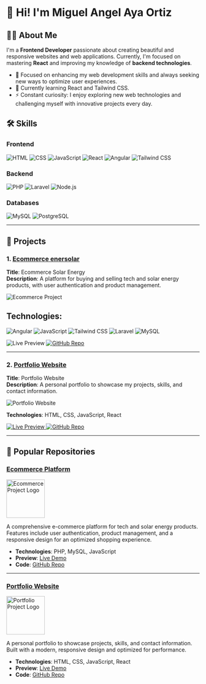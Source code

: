 # 👋 Hi! I'm Miguel Angel Aya Ortiz

## 👨‍💻 About Me
I'm a **Frontend Developer** passionate about creating beautiful and responsive websites and web applications. Currently, I'm focused on mastering **React** and improving my knowledge of **backend technologies**.

- 🚀 Focused on enhancing my web development skills and always seeking new ways to optimize user experiences.
- 🌱 Currently learning React and Tailwind CSS.
- ⚡ Constant curiosity: I enjoy exploring new web technologies and challenging myself with innovative projects every day.

## 🛠️ Skills

### Frontend
<p align="left">
  <img src="https://img.shields.io/badge/HTML-%23E34F26.svg?&style=for-the-badge&logo=html5&logoColor=white" alt="HTML">
  <img src="https://img.shields.io/badge/CSS-%231572B6.svg?&style=for-the-badge&logo=css3&logoColor=white" alt="CSS">
  <img src="https://img.shields.io/badge/JavaScript-%23F7DF1E.svg?&style=for-the-badge&logo=javascript&logoColor=black" alt="JavaScript">
  <img src="https://img.shields.io/badge/React-%2361DAFB.svg?&style=for-the-badge&logo=react&logoColor=black" alt="React">
  <img src="https://img.shields.io/badge/Angular-%23DD0031.svg?&style=for-the-badge&logo=angular&logoColor=white" alt="Angular">
  <img src="https://img.shields.io/badge/Tailwind%20CSS-%2338B2AC.svg?&style=for-the-badge&logo=tailwindcss&logoColor=white" alt="Tailwind CSS">
</p>

### Backend
<p align="left">
  <img src="https://img.shields.io/badge/PHP-%23777BB4.svg?&style=for-the-badge&logo=php&logoColor=white" alt="PHP">
  <img src="https://img.shields.io/badge/Laravel-%23FF2D20.svg?&style=for-the-badge&logo=laravel&logoColor=white" alt="Laravel">
  <img src="https://img.shields.io/badge/Node.js-%23339933.svg?&style=for-the-badge&logo=node.js&logoColor=white" alt="Node.js">
</p>

### Databases
<p align="left">
  <img src="https://img.shields.io/badge/MySQL-%234479A1.svg?&style=for-the-badge&logo=mysql&logoColor=white" alt="MySQL">
  <img src="https://img.shields.io/badge/PostgreSQL-%23336791.svg?&style=for-the-badge&logo=postgresql&logoColor=white" alt="PostgreSQL">
</p>

---

## 🚀 Projects

### 1. [Ecommerce enersolar](https://github.com/miguelortiz-code/ecommerce)
**Title**: Ecommerce Solar Energy <br>
**Description**: A platform for buying and selling tech and solar energy products, with user authentication and product management.

![Ecommerce Project](https://upload.wikimedia.org/wikipedia/commons/5/58/Logo_Spidemar.png) <!-- Esta es la imagen de prueba, puedes cambiarla luego -->

## Technologies: 
<p align="left">
  <img src="https://img.shields.io/badge/Angular-%23DD0031.svg?&style=for-the-badge&logo=angular&logoColor=white" alt="Angular">
  <img src="https://img.shields.io/badge/JavaScript-%23F7DF1E.svg?&style=for-the-badge&logo=javascript&logoColor=black" alt="JavaScript">
  <img src="https://img.shields.io/badge/Tailwind%20CSS-%2338B2AC.svg?&style=for-the-badge&logo=tailwindcss&logoColor=white" alt="Tailwind CSS">
  <img src="https://img.shields.io/badge/Laravel-%23FF2D20.svg?&style=for-the-badge&logo=laravel&logoColor=white" alt="Laravel">
  <img src="https://img.shields.io/badge/MySQL-%234479A1.svg?&style=for-the-badge&logo=mysql&logoColor=white" alt="MySQL">
</p>

<p align="left">
  <a>
    <img src="https://img.shields.io/badge/Preview-%239B59B6?style=for-the-badge&logo=googlechrome&logoColor=white" alt="Live Preview"/>
  </a>
  <a href="https://github.com/username/ecommerce-project">
    <img src="https://img.shields.io/badge/GitHub-181717?style=for-the-badge&logo=github&logoColor=white" alt="GitHub Repo"/>
  </a>
</p>

---

### 2. [Portfolio Website](https://github.com/username/portfolio-website)
**Title**: Portfolio Website  
**Description**: A personal portfolio to showcase my projects, skills, and contact information.

![Portfolio Website](https://upload.wikimedia.org/wikipedia/commons/5/58/Logo_Spidemar.png) <!-- Esta es la imagen de prueba, puedes cambiarla luego -->

**Technologies**: HTML, CSS, JavaScript, React

<p align="left">
  <a href="https://link-to-preview.com">
    <img src="https://img.shields.io/badge/Preview-%239B59B6?style=for-the-badge&logo=googlechrome&logoColor=white" alt="Live Preview"/>
  </a>
  <a href="https://github.com/username/portfolio-website">
    <img src="https://img.shields.io/badge/GitHub-181717?style=for-the-badge&logo=github&logoColor=white" alt="GitHub Repo"/>
  </a>
</p>

---
## 🌟 Popular Repositories

### [Ecommerce Platform](https://github.com/username/ecommerce-project)
<p align="left">
  <img src="https://link-to-image.com/preview.png" width="100" alt="Ecommerce Project Logo"/>
</p>
A comprehensive e-commerce platform for tech and solar energy products. Features include user authentication, product management, and a responsive design for an optimized shopping experience.

- **Technologies**: PHP, MySQL, JavaScript
- **Preview**: [Live Demo](https://link-to-preview.com)
- **Code**: [GitHub Repo](https://github.com/username/ecommerce-project)

---

### [Portfolio Website](https://github.com/username/portfolio-website)
<p align="left">
  <img src="https://link-to-image.com/another-preview.png" width="100" alt="Portfolio Project Logo"/>
</p>
A personal portfolio to showcase projects, skills, and contact information. Built with a modern, responsive design and optimized for performance.

- **Technologies**: HTML, CSS, JavaScript, React
- **Preview**: [Live Demo](https://link-to-preview.com)
- **Code**: [GitHub Repo](https://github.com/username/portfolio-website)

